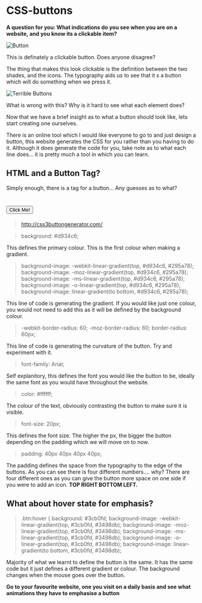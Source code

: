 # CSS-buttons

**A question for you: What indications do you see when you are on a website, and you know its a clickable item?**

![Button](https://image.freepik.com/free-vector/colored-website-buttons_23-2147516989.jpg)

This is definately a clickable button. Does anyone disagree?

The thing that makes this look clickable is the definition between the two shades, and the icons. The typography aids us to see that it s a button which will do something when we press it.

![Terrible Buttons](https://ioyby2hf25e3sg55t3muegr1-wpengine.netdna-ssl.com/wp-content/uploads/2015/05/terrible-webdesign-1024x493.png)

What is wrong with this? Why is it hard to see what each element does?

Now that we have a brief insight as to what a button should look like, lets start creating one ourselves.

There is an online tool which I would like everyone to go to and just design a button, this website generates the CSS for you rather than you having to do it. Although it does generate the code for you, take note as to what each line does... it is pretty much a tool in which you can learn.

## HTML and a Button Tag?

Simply enough, there is a tag for a button... Any guesses as to what?

# <button type="button">Click Me!</button>

> http://css3buttongenerator.com/

> background: #d934c6;

This defines the primary colour. This is the first colour when making a gradient.

> background-image: -webkit-linear-gradient(top, #d934c6, #295a78);
> background-image: -moz-linear-gradient(top, #d934c6, #295a78);
> background-image: -ms-linear-gradient(top, #d934c6, #295a78);
> background-image: -o-linear-gradient(top, #d934c6, #295a78);
> background-image: linear-gradient(to bottom, #d934c6, #295a78);

This line of code is generating the gradient. If you would like just one colour, you would not need to add this as it will be defined by the background colour.

> -webkit-border-radius: 60;
> -moz-border-radius: 60;
> border-radius: 60px;

This line of code is generating the curvature of the button. Try and experiment with it.

> font-family: Arial;

Self explanitory, this defines the font you would like the button to be, ideally the same font as you would have throughout the website.

> color: #ffffff;

The colour of the text, obviously contrasting the button to make sure it is visible.

> font-size: 20px;

This defines the font size. The higher the px, the bigger the button depending on the padding which we will move on to now.

> padding: 40px 40px 40px 40px;

The padding defines the space from the typography to the edge of the buttons. As you can see there is four different numbers.... why? There are four different ones as you can give the button more space on one side if you were to add an icon. **TOP  RIGHT  BOTTOM  LEFT.**

## What about hover state for emphasis?

> .btn:hover {
> background: #3cb0fd;
> background-image: -webkit-linear-gradient(top, #3cb0fd, #3498db);
> background-image: -moz-linear-gradient(top, #3cb0fd, #3498db);
> background-image: -ms-linear-gradient(top, #3cb0fd, #3498db);
> background-image: -o-linear-gradient(top, #3cb0fd, #3498db);
> background-image: linear-gradient(to bottom, #3cb0fd, #3498db);

Majority of what we learnt to define the button is the same. It has the same code but it just defines a different gradient or colour. The background changes when the mouse goes over the button.

**Go to your favourite website, one you visit on a daily basis and see what animations they have to emphasise a button**


